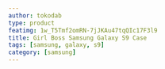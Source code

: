 ```yaml
---
author: tokodab
type: product
featimg: 1w_T5Tmf2omRN-7jJKAu47tqQIc17F3l9
title: Girl Boss Samsung Galaxy S9 Case
tags: [samsung, galaxy, s9]
category: [samsung]
---
```

